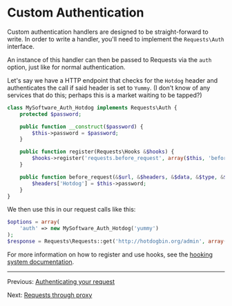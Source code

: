 Custom Authentication
=====================
Custom authentication handlers are designed to be straight-forward to write.
In order to write a handler, you'll need to implement the `Requests\Auth`
interface.

An instance of this handler can then be passed to Requests via the `auth`
option, just like for normal authentication.

Let's say we have a HTTP endpoint that checks for the `Hotdog` header and
authenticates the call if said header is set to `Yummy`. (I don't know of any
services that do this; perhaps this is a market waiting to be tapped?)

```php
class MySoftware_Auth_Hotdog implements Requests\Auth {
    protected $password;

    public function __construct($password) {
        $this->password = $password;
    }

    public function register(Requests\Hooks &$hooks) {
        $hooks->register('requests.before_request', array($this, 'before_request'));
    }

    public function before_request(&$url, &$headers, &$data, &$type, &$options) {
        $headers['Hotdog'] = $this->password;
    }
}
```

We then use this in our request calls like this:

```php
$options = array(
    'auth' => new MySoftware_Auth_Hotdog('yummy')
);
$response = Requests\Requests::get('http://hotdogbin.org/admin', array(), $options);
```

For more information on how to register and use hooks, see the [hooking
system documentation][hooks].

[hooks]: hooks.md

***

Previous: [Authenticating your request](authentication.md)

Next: [Requests through proxy](proxy.md)
